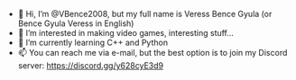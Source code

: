 - 👋 Hi, I’m @VBence2008, but my full name is Veress Bence Gyula (or Bence Gyula Veress in English)
- 👀 I’m interested in making video games, interesting stuff...
- 🌱 I’m currently learning C++ and Python
- 📫 You can reach me via e-mail, but the best option is to join my Discord server: https://discord.gg/y628cyE3d9

<!---
VBence2008/VBence2008 is a ✨ special ✨ repository because its `README.md` (this file) appears on your GitHub profile.
You can click the Preview link to take a look at your changes.
--->
